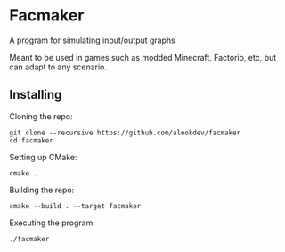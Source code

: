 # Facmaker

A program for simulating input/output graphs

Meant to be used in games such as modded Minecraft, Factorio, etc, but can adapt to any scenario.

## Installing

Cloning the repo:

```
git clone --recursive https://github.com/aleokdev/facmaker
cd facmaker
```

Setting up CMake:

```
cmake .
```

Building the repo:

```
cmake --build . --target facmaker
```

Executing the program:

```
./facmaker
```